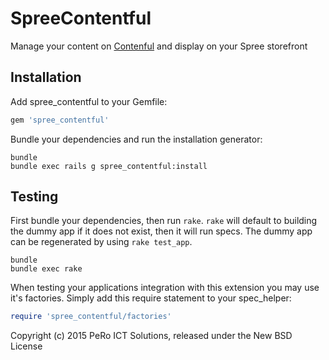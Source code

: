 # SpreeContentful

Manage your content on [Contenful](contenful.com) and display on your Spree storefront

## Installation

Add spree_contentful to your Gemfile:

```ruby
gem 'spree_contentful'
```

Bundle your dependencies and run the installation generator:

```shell
bundle
bundle exec rails g spree_contentful:install
```

## Testing

First bundle your dependencies, then run `rake`. `rake` will default to building the dummy app if it does not exist, then it will run specs. The dummy app can be regenerated by using `rake test_app`.

```shell
bundle
bundle exec rake
```

When testing your applications integration with this extension you may use it's factories.
Simply add this require statement to your spec_helper:

```ruby
require 'spree_contentful/factories'
```

Copyright (c) 2015 PeRo ICT Solutions, released under the New BSD License
